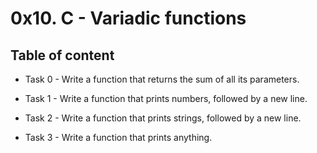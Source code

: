 # 0x10. C - Variadic functions



## Table of content

* Task 0 - Write a function that returns the sum of all its parameters.

* Task 1 - Write a function that prints numbers, followed by a new line.

* Task 2 - Write a function that prints strings, followed by a new line.

* Task 3 - Write a function that prints anything.

